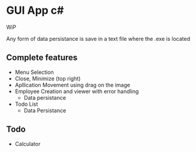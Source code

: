 # GUI App c#
 WiP
 
Any form of data persistance is save in a text file where the .exe is located
 
## Complete features
- Menu Selection
- Close, Minimize (top right)
-  Apllication Movement using drag on the image
- Employee Creation and viewer with error handling
	- Data persistance
 - Todo List
 	- Data Persistance


## Todo
- Calculator
